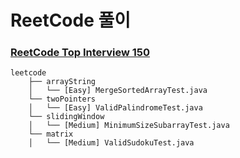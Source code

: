 # ReetCode 풀이

### [ReetCode Top Interview 150](https://leetcode.com/studyplan/top-interview-150/)

```
leetcode
    ├── arrayString
    │   └── [Easy] MergeSortedArrayTest.java
    └── twoPointers
    │   └── [Easy] ValidPalindromeTest.java
    └── slidingWindow
    │   └── [Medium] MinimumSizeSubarrayTest.java
    └── matrix
    │   └── [Medium] ValidSudokuTest.java    

```

